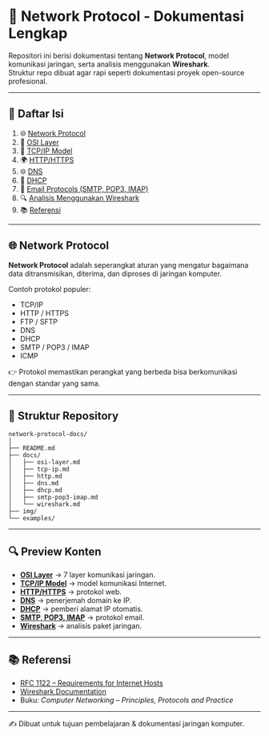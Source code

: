 # 📡 Network Protocol - Dokumentasi Lengkap

Repositori ini berisi dokumentasi tentang **Network Protocol**, model komunikasi jaringan, serta analisis menggunakan **Wireshark**.  
Struktur repo dibuat agar rapi seperti dokumentasi proyek open-source profesional.  

---

## 📑 Daftar Isi
1. 🌐 [Network Protocol](#-network-protocol)
2. 🧩 [OSI Layer](docs/osi-layer.md)
3. 🔗 [TCP/IP Model](docs/tcp-ip.md)
4. 🌍 [HTTP/HTTPS](docs/http.md)
5. 🌐 [DNS](docs/dns.md)
6. 🔑 [DHCP](docs/dhcp.md)
7. 📧 [Email Protocols (SMTP, POP3, IMAP)](docs/smtp-pop3-imap.md)
8. 🔍 [Analisis Menggunakan Wireshark](docs/wireshark.md)
9. 📚 [Referensi](#-referensi)

---

## 🌐 Network Protocol
**Network Protocol** adalah seperangkat aturan yang mengatur bagaimana data ditransmisikan, diterima, dan diproses di jaringan komputer.  

Contoh protokol populer:  
- TCP/IP  
- HTTP / HTTPS  
- FTP / SFTP  
- DNS  
- DHCP  
- SMTP / POP3 / IMAP  
- ICMP  

👉 Protokol memastikan perangkat yang berbeda bisa berkomunikasi dengan standar yang sama.

---

## 📂 Struktur Repository
```
network-protocol-docs/
│
├── README.md
├── docs/
│   ├── osi-layer.md
│   ├── tcp-ip.md
│   ├── http.md
│   ├── dns.md
│   ├── dhcp.md
│   ├── smtp-pop3-imap.md
│   └── wireshark.md
├── img/
└── examples/
```

---

## 🔍 Preview Konten
- **[OSI Layer](docs/osi-layer.md)** → 7 layer komunikasi jaringan.  
- **[TCP/IP Model](docs/tcp-ip.md)** → model komunikasi Internet.  
- **[HTTP/HTTPS](docs/http.md)** → protokol web.  
- **[DNS](docs/dns.md)** → penerjemah domain ke IP.  
- **[DHCP](docs/dhcp.md)** → pemberi alamat IP otomatis.  
- **[SMTP, POP3, IMAP](docs/smtp-pop3-imap.md)** → protokol email.  
- **[Wireshark](docs/wireshark.md)** → analisis paket jaringan.  

---

## 📚 Referensi
- [RFC 1122 – Requirements for Internet Hosts](https://www.rfc-editor.org/rfc/rfc1122)  
- [Wireshark Documentation](https://www.wireshark.org/docs/)  
- Buku: *Computer Networking – Principles, Protocols and Practice*  

---
✍️ Dibuat untuk tujuan pembelajaran & dokumentasi jaringan komputer.
